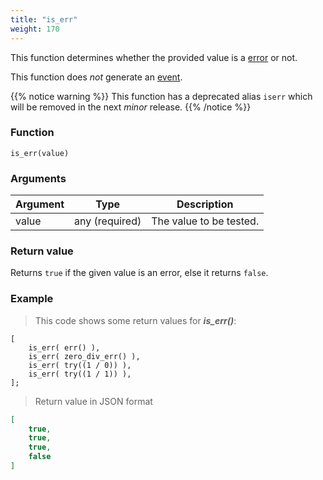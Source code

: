 ```yaml
---
title: "is_err"
weight: 170
---
```


This function determines whether the provided value is a [error](../../data-types/error) or not.

This function does *not* generate an [event](../../overview/events).

{{% notice warning %}}
This function has a deprecated alias `iserr` which will be removed in the next *minor* release.
{{% /notice %}}

### Function

`is_err(value)`

### Arguments

Argument | Type | Description
-------- | ---- | -----------
value | any (required) | The value to be tested.

### Return value

Returns `true` if the given value is an error, else it returns `false`.

### Example

> This code shows some return values for ***is_err()***:

```thingsdb,json_response
[
    is_err( err() ),
    is_err( zero_div_err() ),
    is_err( try((1 / 0)) ),
    is_err( try((1 / 1)) ),
];
```

> Return value in JSON format

```json
[
    true,
    true,
    true,
    false
]
```
